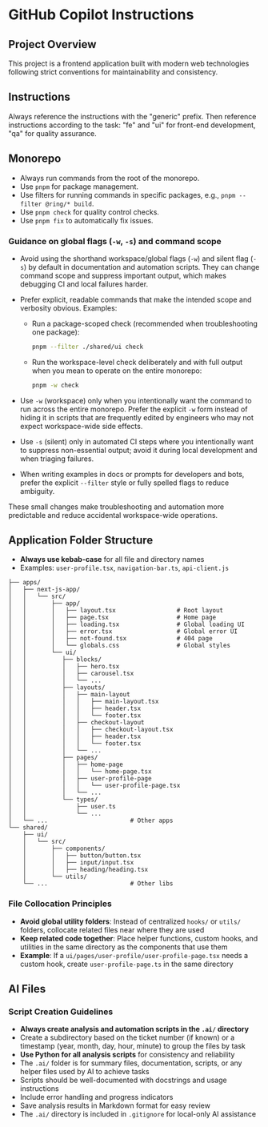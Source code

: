 # GitHub Copilot Instructions

## Project Overview

This project is a frontend application built with modern web technologies following strict conventions for maintainability and consistency.

## Instructions

Always reference the instructions with the "generic" prefix. Then reference instructions according to the task: "fe" and "ui" for front-end development, "qa" for quality assurance.

## Monorepo

- Always run commands from the root of the monorepo.
- Use `pnpm` for package management.
- Use filters for running commands in specific packages, e.g., `pnpm --filter @ring/* build`.
- Use `pnpm check` for quality control checks.
- Use `pnpm fix` to automatically fix issues.

### Guidance on global flags (`-w`, `-s`) and command scope

- Avoid using the shorthand workspace/global flags (`-w`) and silent flag (`-s`) by default in documentation and automation scripts. They can change command scope and suppress important output, which makes debugging CI and local failures harder.
- Prefer explicit, readable commands that make the intended scope and verbosity obvious. Examples:

  - Run a package-scoped check (recommended when troubleshooting one package):

    ```bash
    pnpm --filter ./shared/ui check
    ```

  - Run the workspace-level check deliberately and with full output when you mean to operate on the entire monorepo:

    ```bash
    pnpm -w check
    ```

- Use `-w` (workspace) only when you intentionally want the command to run across the entire monorepo. Prefer the explicit `-w` form instead of hiding it in scripts that are frequently edited by engineers who may not expect workspace-wide side effects.
- Use `-s` (silent) only in automated CI steps where you intentionally want to suppress non-essential output; avoid it during local development and when triaging failures.
- When writing examples in docs or prompts for developers and bots, prefer the explicit `--filter` style or fully spelled flags to reduce ambiguity.

These small changes make troubleshooting and automation more predictable and reduce accidental workspace-wide operations.

## Application Folder Structure

- **Always use kebab-case** for all file and directory names
- Examples: `user-profile.tsx`, `navigation-bar.ts`, `api-client.js`

```
├── apps/
│   ├── next-js-app/
│   │   └── src/
│   │       ├── app/
│   │       │   ├── layout.tsx                 # Root layout
│   │       │   ├── page.tsx                   # Home page
│   │       │   ├── loading.tsx                # Global loading UI
│   │       │   ├── error.tsx                  # Global error UI
│   │       │   ├── not-found.tsx              # 404 page
│   │       │   └── globals.css                # Global styles
│   │       └── ui/
│   │          ├── blocks/
│   │          │   ├── hero.tsx
│   │          │   ├── carousel.tsx
│   │          │   └── ...
│   │          ├── layouts/
│   │          │   ├── main-layout
│   │          │   │   ├── main-layout.tsx
│   │          │   │   ├── header.tsx
│   │          │   │   └── footer.tsx
│   │          │   ├── checkout-layout
│   │          │   │   ├── checkout-layout.tsx
│   │          │   │   ├── header.tsx
│   │          │   │   └── footer.tsx
│   │          │   └── ...
│   │          ├── pages/
│   │          │   ├── home-page
│   │          │   │   └── home-page.tsx
│   │          │   ├── user-profile-page
│   │          │   │   └── user-profile-page.tsx
│   │          │   └── ...
│   │          └── types/
│   │              ├── user.ts
│   │              └── ...
│   └── ...                       # Other apps
└── shared/
    ├── ui/
    │   └── src/
    │       ├── components/
    │       │   ├── button/button.tsx
    │       │   ├── input/input.tsx
    │       │   ├── heading/heading.tsx
    │       └── utils/
    └── ...                       # Other libs

```

### File Collocation Principles

- **Avoid global utility folders**: Instead of centralized `hooks/` or `utils/` folders, collocate related files near where they are used
- **Keep related code together**: Place helper functions, custom hooks, and utilities in the same directory as the components that use them
- **Example**: If a `ui/pages/user-profile/user-profile-page.tsx` needs a custom hook, create `user-profile-page.ts` in the same directory

## AI Files

### Script Creation Guidelines

- **Always create analysis and automation scripts in the `.ai/` directory**
- Create a subdirectory based on the ticket number (if known) or a timestamp (year, month, day, hour, minute) to group the files by task
- **Use Python for all analysis scripts** for consistency and reliability
- The `.ai/` folder is for summary files, documentation, scripts, or any helper files used by AI to achieve tasks
- Scripts should be well-documented with docstrings and usage instructions
- Include error handling and progress indicators
- Save analysis results in Markdown format for easy review
- The `.ai/` directory is included in `.gitignore` for local-only AI assistance
